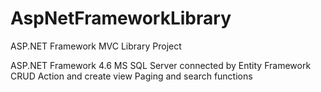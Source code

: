 # AspNetFrameworkLibrary
ASP.NET Framework MVC Library Project

ASP.NET Framework 4.6
MS SQL Server connected by Entity Framework
CRUD Action and create view
Paging and search functions
